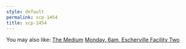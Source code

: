 ```yaml
---
style: default
permalink: scp-1454
title: scp-1454
---
```

You may also like:
[The Medium](http://scp-wiki.net/the-medium)
[Monday, 6am, Escherville Facility Two](http://scp-wiki.net/monday-6am-escherville-facility-two)